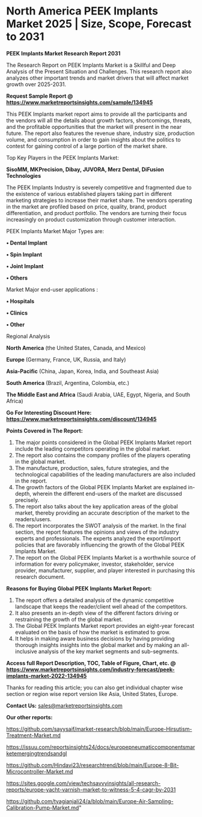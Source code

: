  # North America PEEK Implants Market 2025 | Size, Scope, Forecast to 2031

<strong>PEEK Implants Market Research Report 2031</strong>

The Research Report on PEEK Implants Market is a Skillful and Deep Analysis of the Present Situation and Challenges. This research report also analyzes other important trends and market drivers that will affect market growth over 2025-2031.

<strong>Request Sample Report @ <a href=https://www.marketreportsinsights.com/sample/134945>https://www.marketreportsinsights.com/sample/134945</a></strong>

This PEEK Implants market report aims to provide all the participants and the vendors will all the details about growth factors, shortcomings, threats, and the profitable opportunities that the market will present in the near future. The report also features the revenue share, industry size, production volume, and consumption in order to gain insights about the politics to contest for gaining control of a large portion of the market share.

Top Key Players in the PEEK Implants Market:

<strong>SisoMM, MKPrecision, Dibay, JUVORA, Merz Dental, DiFusion Technologies</strong>

The PEEK Implants Industry is severely competitive and fragmented due to the existence of various established players taking part in different marketing strategies to increase their market share. The vendors operating in the market are profiled based on price, quality, brand, product differentiation, and product portfolio. The vendors are turning their focus increasingly on product customization through customer interaction.

PEEK Implants Market Major Types are:

<strong>• Dental Implant

• Spin Implant

• Joint Implant

• Others</strong>

Market Major end-user applications :

<strong>• Hospitals

• Clinics

• Other</strong>

Regional Analysis

</u><strong><b>North America</b></strong> (the United States, Canada, and Mexico)

<strong><b>Europe </b></strong>(Germany, France, UK, Russia, and Italy)

<strong><b>Asia-Pacific</b></strong> (China, Japan, Korea, India, and Southeast Asia)

<strong><b>South America</b></strong> (Brazil, Argentina, Colombia, etc.)

<strong><b>The Middle East and Africa</b></strong> (Saudi Arabia, UAE, Egypt, Nigeria, and South Africa)

<strong>Go For Interesting Discount Here: <a href=https://www.marketreportsinsights.com/discount/134945>https://www.marketreportsinsights.com/discount/134945</a></strong>

<strong>Points Covered in The Report:</strong>
<ol>
  <li>The major points considered in the Global PEEK Implants Market report include the leading competitors operating in the global market.</li>
  <li>The report also contains the company profiles of the players operating in the global market.</li>
  <li>The manufacture, production, sales, future strategies, and the technological capabilities of the leading manufacturers are also included in the report.</li>
  <li>The growth factors of the Global PEEK Implants Market are explained in-depth, wherein the different end-users of the market are discussed precisely.</li>
  <li>The report also talks about the key application areas of the global market, thereby providing an accurate description of the market to the readers/users.</li>
  <li>The report incorporates the SWOT analysis of the market. In the final section, the report features the opinions and views of the industry experts and professionals. The experts analyzed the export/import policies that are favorably influencing the growth of the Global PEEK Implants Market.</li>
  <li>The report on the Global PEEK Implants Market is a worthwhile source of information for every policymaker, investor, stakeholder, service provider, manufacturer, supplier, and player interested in purchasing this research document.</li>
</ol>
<strong>Reasons for Buying Global PEEK Implants Market Report:</strong>

<ol>
  <li>The report offers a detailed analysis of the dynamic competitive landscape that keeps the reader/client well ahead of the competitors.</li>
  <li>It also presents an in-depth view of the different factors driving or restraining the growth of the global market.</li>
  <li>The Global PEEK Implants Market report provides an eight-year forecast evaluated on the basis of how the market is estimated to grow.</li>
  <li>It helps in making aware business decisions by having providing thorough insights insights into the global market and by making an all-inclusive analysis of the key market segments and sub-segments.</li>
</ol>
<strong>Access full Report Description, TOC, Table of Figure, Chart, etc. @ <a href=https://www.marketreportsinsights.com/industry-forecast/peek-implants-market-2022-134945>https://www.marketreportsinsights.com/industry-forecast/peek-implants-market-2022-134945</a></strong>


Thanks for reading this article; you can also get individual chapter wise section or region wise report version like Asia, United States, Europe.

<strong>Contact Us:</strong>
sales@marketreportsinsights.com

<strong>Our other reports:</strong>

<a href=https://github.com/sayysaif/market-research/blob/main/Europe-Hirsutism-Treatment-Market.md>https://github.com/sayysaif/market-research/blob/main/Europe-Hirsutism-Treatment-Market.md</a>

<a href=https://issuu.com/reportsinsights24/docs/europepneumaticcomponentsmarketemergingtrendsandgl>https://issuu.com/reportsinsights24/docs/europepneumaticcomponentsmarketemergingtrendsandgl</a>

<a href=https://github.com/Hindavi23/researchtrend/blob/main/Europe-8-Bit-Microcontroller-Market.md>https://github.com/Hindavi23/researchtrend/blob/main/Europe-8-Bit-Microcontroller-Market.md</a>

<a href=https://sites.google.com/view/techsavvyinsights/all-research-reports/europe-yacht-varnish-market-to-witness-5-4-cagr-by-2031>https://sites.google.com/view/techsavvyinsights/all-research-reports/europe-yacht-varnish-market-to-witness-5-4-cagr-by-2031</a>

<a href=https://github.com/tyagianjali24/a/blob/main/Europe-Air-Sampling-Calibration-Pump-Market.md>https://github.com/tyagianjali24/a/blob/main/Europe-Air-Sampling-Calibration-Pump-Market.md</a>"
